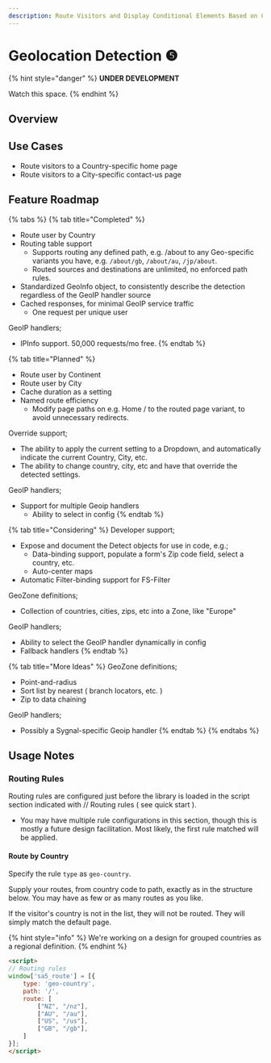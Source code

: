 ```yaml
---
description: Route Visitors and Display Conditional Elements Based on Country or City.
---
```


# Geolocation Detection ❺

{% hint style="danger" %}
**UNDER DEVELOPMENT**

Watch this space.
{% endhint %}

## Overview <a href="#display-captions-in-webflows-lightboxes" id="display-captions-in-webflows-lightboxes"></a>



## Use Cases

* Route visitors to a Country-specific home page
* Route visitors to a City-specific contact-us page

## Feature Roadmap

{% tabs %}
{% tab title="Completed" %}
* Route user by Country
* Routing table support
  * Supports routing any defined path, e.g. /about to any Geo-specific variants you have, e.g. `/about/gb`, `/about/au`, `/jp/about`.&#x20;
  * Routed sources and destinations are unlimited, no enforced path rules.&#x20;
* Standardized GeoInfo object, to consistently describe the detection regardless of the GeoIP handler source&#x20;
* Cached responses, for minimal GeoIP service traffic
  * One request per unique user&#x20;

GeoIP handlers;

* IPInfo support. 50,000 requests/mo free.&#x20;
{% endtab %}

{% tab title="Planned" %}
* Route user by Continent
* Route user by City
* Cache duration as a setting
* Named route efficiency
  * Modify page paths on e.g. Home / to the routed page variant, to avoid unnecessary redirects. &#x20;

Override support;

* The ability to apply the current setting to a Dropdown, and automatically indicate the current Country, City, etc.
* The ability to change country, city, etc and have that override the detected settings.&#x20;

GeoIP handlers;

* Support for multiple Geoip handlers&#x20;
  * Ability to select in config
{% endtab %}

{% tab title="Considering" %}
Developer support;

* Expose and document the Detect objects for use in code, e.g.;
  * Data-binding support, populate a form's Zip code field, select a country, etc.&#x20;
  * Auto-center maps&#x20;
* Automatic Filter-binding support for FS-Filter

GeoZone definitions;&#x20;

* Collection of countries, cities, zips, etc into a Zone, like "Europe"&#x20;

GeoIP handlers;

* Ability to select the GeoIP handler dynamically in config&#x20;
* Fallback handlers&#x20;
{% endtab %}

{% tab title="More Ideas" %}
GeoZone definitions;

* Point-and-radius
* Sort list by nearest ( branch locators, etc. )&#x20;
* Zip to data chaining&#x20;

GeoIP handlers;

* Possibly a Sygnal-specific Geoip handler&#x20;
{% endtab %}
{% endtabs %}



## Usage Notes <a href="#usage-notes" id="usage-notes"></a>

### Routing Rules

Routing rules are configured just before the library is loaded in the script section indicated with // Routing rules ( see quick start ).&#x20;

* You may have multiple rule configurations in this section, though this is mostly a future design facilitation. Most likely, the first rule matched will be applied.&#x20;

#### Route by Country

Specify the rule `type` as `geo-country`.

Supply your routes, from country code to path, exactly as in the structure below. You may have as few or as many routes as you like.&#x20;

If the visitor's country is not in the list, they will not be routed. They will simply match the default page.&#x20;

{% hint style="info" %}
We're working on a design for grouped countries as a regional definition.
{% endhint %}

```html
<script>
// Routing rules
window['sa5_route'] = [{
    type: 'geo-country',
    path: '/',
    route: [
        ["NZ", "/nz"],
        ["AU", "/au"],
        ["US", "/us"],
        ["GB", "/gb"],
    ]
}];
</script>
```

###





